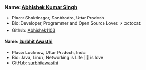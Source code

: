 ### Name: [Abhishek Kumar Singh](https://abhishek1103.github.io/aks.github.io/)
- Place: Shaktinagar, Sonbhadra, Uttar Pradesh
- Bio: Developer, Programmer and Open Source Lover. :zap: :octocat:
- Github: [Abhishek1103](https://github.com/Abhishek1103)

#### Name: [Surbhit Awasthi](https://github.com/surbhitawasthi)
- Place: Lucknow, Uttar Pradesh, India
- Bio: Java, Linux, Networking is Life | :pizza: is love
- GitHub: [surbhitawasthi](https://github.com/surbhitawasthi)

